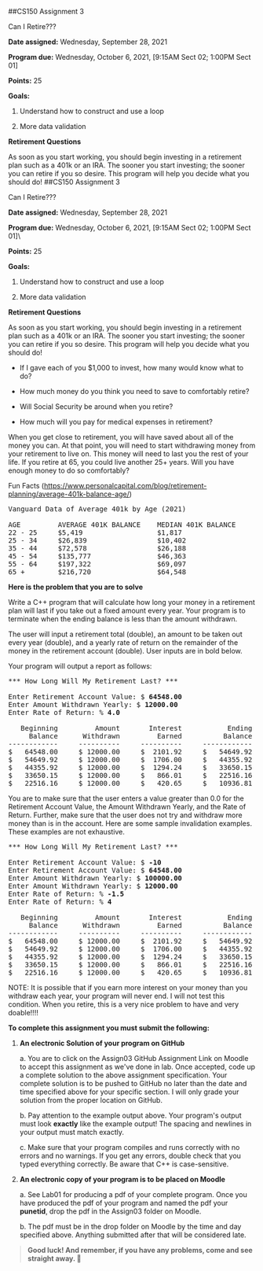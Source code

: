 ##CS150 Assignment 3

Can I Retire???

**Date assigned:** Wednesday, September 28, 2021

**Program due:** Wednesday, October 6, 2021, \[9:15AM Sect 02; 1:00PM
Sect 01\]

**Points:** 25

**Goals:**

1.  Understand how to construct and use a loop

2.  More data validation

**Retirement Questions**

As soon as you start working, you should begin investing in a retirement
plan such as a 401k or an IRA. The sooner you start investing; the
sooner you can retire if you so desire. This program will help you
decide what you should do!
##CS150 Assignment 3

Can I Retire???

**Date assigned:** Wednesday, September 28, 2021

**Program due:** Wednesday, October 6, 2021, \[9:15AM Sect 02; 1:00PM
Sect 01\]\

**Points:** 25

**Goals:**

1.  Understand how to construct and use a loop

2.  More data validation

**Retirement Questions**

As soon as you start working, you should begin investing in a retirement
plan such as a 401k or an IRA. The sooner you start investing; the
sooner you can retire if you so desire. This program will help you
decide what you should do!

-   If I gave each of you $1,000 to invest, how many would know what to
    do?

-   How much money do you think you need to save to comfortably retire?

-   Will Social Security be around when you retire?

-   How much will you pay for medical expenses in retirement?

When you get close to retirement, you will have saved about all of the
money you can. At that point, you will need to start withdrawing money
from your retirement to live on. This money will need to last you the
rest of your life. If you retire at 65, you could live another 25+
years. Will you have enough money to do so comfortably?

Fun Facts
(https://www.personalcapital.com/blog/retirement-planning/average-401k-balance-age/)

<pre>
Vanguard Data of Average 401k by Age (2021)

AGE         AVERAGE 401K BALANCE    MEDIAN 401K BALANCE
22 - 25     $5,419                  $1,817
25 - 34     $26,839                 $10,402
35 - 44     $72,578                 $26,188
45 - 54     $135,777                $46,363
55 - 64     $197,322                $69,097
65 +        $216,720                $64,548
</pre>

**Here is the problem that you are to solve**

Write a C++ program that will calculate how long your money in a
retirement plan will last if you take out a fixed amount every year.
Your program is to terminate when the ending balance is less than the
amount withdrawn.

The user will input a retirement total (double), an amount to be taken
out every year (double), and a yearly rate of return on the remainder of
the money in the retirement account (double). User inputs are in bold
below.

Your program will output a report as follows:

<pre>
*** How Long Will My Retirement Last? ***

Enter Retirement Account Value: $ <b>64548.00</b>
Enter Amount Withdrawn Yearly: $ <b>12000.00</b>
Enter Rate of Return: % <b>4.0</b>

   Beginning         Amount       Interest           Ending     Year
     Balance      Withdrawn         Earned          Balance
------------     ----------     ----------     ------------     ----
$   64548.00     $ 12000.00     $  2101.92     $   54649.92        1
$   54649.92     $ 12000.00     $  1706.00     $   44355.92        2
$   44355.92     $ 12000.00     $  1294.24     $   33650.15        3
$   33650.15     $ 12000.00     $   866.01     $   22516.16        4
$   22516.16     $ 12000.00     $   420.65     $   10936.81        5
</pre>

You are to make sure that the user enters a value greater than 0.0 for
the Retirement Account Value, the Amount Withdrawn Yearly, and the Rate
of Return. Further, make sure that the user does not try and withdraw
more money than is in the account. Here are some sample invalidation
examples. These examples are not exhaustive.

<pre>
*** How Long Will My Retirement Last? ***

Enter Retirement Account Value: $ <b>-10</b>
Enter Retirement Account Value: $ <b>64548.00</b>
Enter Amount Withdrawn Yearly: $ <b>100000.00</b>
Enter Amount Withdrawn Yearly: $ <b>12000.00</b>
Enter Rate of Return: % <b>-1.5</b>
Enter Rate of Return: % <b>4</b>

   Beginning         Amount       Interest           Ending     Year
     Balance      Withdrawn         Earned          Balance
------------     ----------     ----------     ------------     ----
$   64548.00     $ 12000.00     $  2101.92     $   54649.92        1
$   54649.92     $ 12000.00     $  1706.00     $   44355.92        2
$   44355.92     $ 12000.00     $  1294.24     $   33650.15        3
$   33650.15     $ 12000.00     $   866.01     $   22516.16        4
$   22516.16     $ 12000.00     $   420.65     $   10936.81        5
</pre>

NOTE: It is possible that if you earn more interest on your money than
you withdraw each year, your program will never end. I will not test
this condition. When you retire, this is a very nice problem to have and
very doable!!!!

**To complete this assignment you must submit the following:**

1.  **An electronic Solution of your program on GitHub**

    a.  You are to click on the Assign03 GitHub Assignment Link on
        Moodle to accept this assignment as we've done in lab. Once
        accepted, code up a complete solution to the above assignment
        specification. Your complete solution is to be pushed to GitHub
        no later than the date and time specified above for your
        specific section. I will only grade your solution from the
        proper location on GitHub.

    b.  Pay attention to the example output above. Your program's output
        must look **exactly** like the example output! The spacing and
        newlines in your output must match exactly.

    c.  Make sure that your program compiles and runs correctly with no
        errors and no warnings. If you get any errors, double check that
        you typed everything correctly. Be aware that C++ is
        case-sensitive.

2.  **An electronic copy of your program is to be placed on Moodle**

    a.  See Lab01 for producing a pdf of your complete program. Once you
        have produced the pdf of your program and named the pdf your
        **punetid**, drop the pdf in the Assign03 folder on Moodle.

    b.  The pdf must be in the drop folder on Moodle by the time and day
        specified above. Anything submitted after that will be
        considered late.

> **Good luck! And remember, if you have any problems, come and see
> straight away. **
